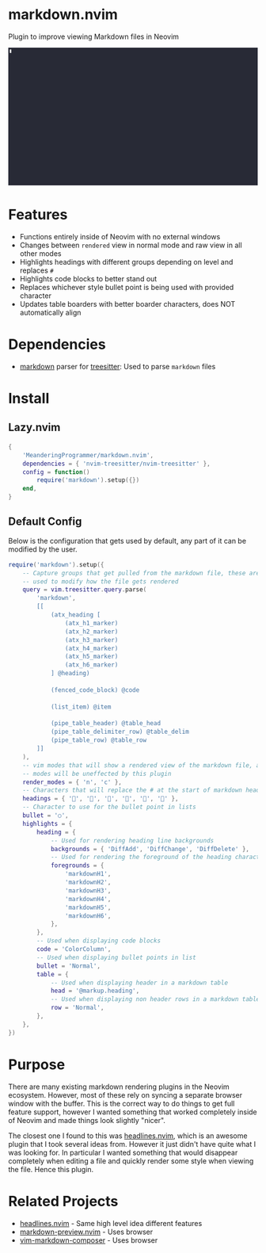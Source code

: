 # markdown.nvim

Plugin to improve viewing Markdown files in Neovim

![Demo](demo/demo.gif)

# Features

- Functions entirely inside of Neovim with no external windows
- Changes between `rendered` view in normal mode and raw view in all other modes
- Highlights headings with different groups depending on level and replaces `#`
- Highlights code blocks to better stand out
- Replaces whichever style bullet point is being used with provided character
- Updates table boarders with better boarder characters, does NOT automatically align

# Dependencies

- [markdown](https://github.com/tree-sitter-grammars/tree-sitter-markdown) parser for
  [treesitter](https://github.com/nvim-treesitter/nvim-treesitter): Used to parse
  `markdown` files

# Install

## Lazy.nvim

```lua
{
    'MeanderingProgrammer/markdown.nvim',
    dependencies = { 'nvim-treesitter/nvim-treesitter' },
    config = function()
        require('markdown').setup({})
    end,
}
```

## Default Config

Below is the configuration that gets used by default, any part of it can be modified
by the user.

```lua
require('markdown').setup({
    -- Capture groups that get pulled from the markdown file, these are later
    -- used to modify how the file gets rendered
    query = vim.treesitter.query.parse(
        'markdown',
        [[
            (atx_heading [
                (atx_h1_marker)
                (atx_h2_marker)
                (atx_h3_marker)
                (atx_h4_marker)
                (atx_h5_marker)
                (atx_h6_marker)
            ] @heading)

            (fenced_code_block) @code

            (list_item) @item

            (pipe_table_header) @table_head
            (pipe_table_delimiter_row) @table_delim
            (pipe_table_row) @table_row
        ]]
    ),
    -- vim modes that will show a rendered view of the markdown file, all other
    -- modes will be uneffected by this plugin
    render_modes = { 'n', 'c' },
    -- Characters that will replace the # at the start of markdown headings
    headings = { '󰲡', '󰲣', '󰲥', '󰲧', '󰲩', '󰲫' },
    -- Character to use for the bullet point in lists
    bullet = '○',
    highlights = {
        heading = {
            -- Used for rendering heading line backgrounds
            backgrounds = { 'DiffAdd', 'DiffChange', 'DiffDelete' },
            -- Used for rendering the foreground of the heading character only
            foregrounds = {
                'markdownH1',
                'markdownH2',
                'markdownH3',
                'markdownH4',
                'markdownH5',
                'markdownH6',
            },
        },
        -- Used when displaying code blocks
        code = 'ColorColumn',
        -- Used when displaying bullet points in list
        bullet = 'Normal',
        table = {
            -- Used when displaying header in a markdown table
            head = '@markup.heading',
            -- Used when displaying non header rows in a markdown table
            row = 'Normal',
        },
    },
})
```

# Purpose

There are many existing markdown rendering plugins in the Neovim ecosystem. However,
most of these rely on syncing a separate browser window with the buffer. This is the
correct way to do things to get full feature support, however I wanted something that
worked completely inside of Neovim and made things look slightly "nicer".

The closest one I found to this was [headlines.nvim](https://github.com/lukas-reineke/headlines.nvim),
which is an awesome plugin that I took several ideas from. However it just didn't have
quite what I was looking for. In particular I wanted something that would disappear completely
when editing a file and quickly render some style when viewing the file. Hence this plugin.

# Related Projects

- [headlines.nvim](https://github.com/lukas-reineke/headlines.nvim) - Same high level 
  idea different features
- [markdown-preview.nvim](https://github.com/iamcco/markdown-preview.nvim) - Uses browser
- [vim-markdown-composer](https://github.com/euclio/vim-markdown-composer) - Uses browser
